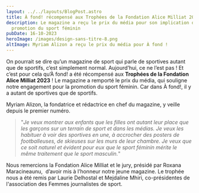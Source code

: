 ```yaml
---
layout: ../../layouts/BlogPost.astro
title: À fond! récompensé aux Trophées de la Fondation Alice Milliat 2023
description: Le magazine a reçu le prix du média pour son implication dans la
  promotion du sport féminin
pubDate: 16-10-2023
heroImage: /images/design-sans-titre-8.png
altImage: Myriam Alizon a reçu le prix du média pour À fond !
---
```

On pourrait se dire qu’un magazine de sport qui parle de sportives autant que de sportifs, c’est simplement normal. Aujourd’hui, ce ne l’est pas ! Et c’est pour cela qu’À fond! a été récompensé aux **Trophées de la Fondation Alice Milliat 2023** ! Le magazine a remporté le prix du média, qui souligne notre engagement pour la promotion du sport féminin. Car dans À fond!, il y a autant de sportives que de sportifs.

Myriam Alizon, la fondatrice et rédactrice en chef du magazine, y veille depuis le premier numéro. 

> "*Je veux montrer aux enfants que les filles ont autant leur place que les garçons sur un terrain de sport et dans les médias. Je veux les habituer à voir des sportives en une, à accrocher des posters de footballeuses, de skieuses sur les murs de leur chambre. Je veux que ce soit naturel et évident pour eux que le sport féminin mérite le même traitement que le sport masculin.*"

Nous remercions la Fondation Alice Milliat et le jury, présidé par Roxana Maracineaunu,  d’avoir mis à l’honneur notre jeune magazine. Le trophée nous a été remis par Laurie Delhostal et Mejdaline Mhiri, co-présidentes de l'association des Femmes journalistes de sport.
